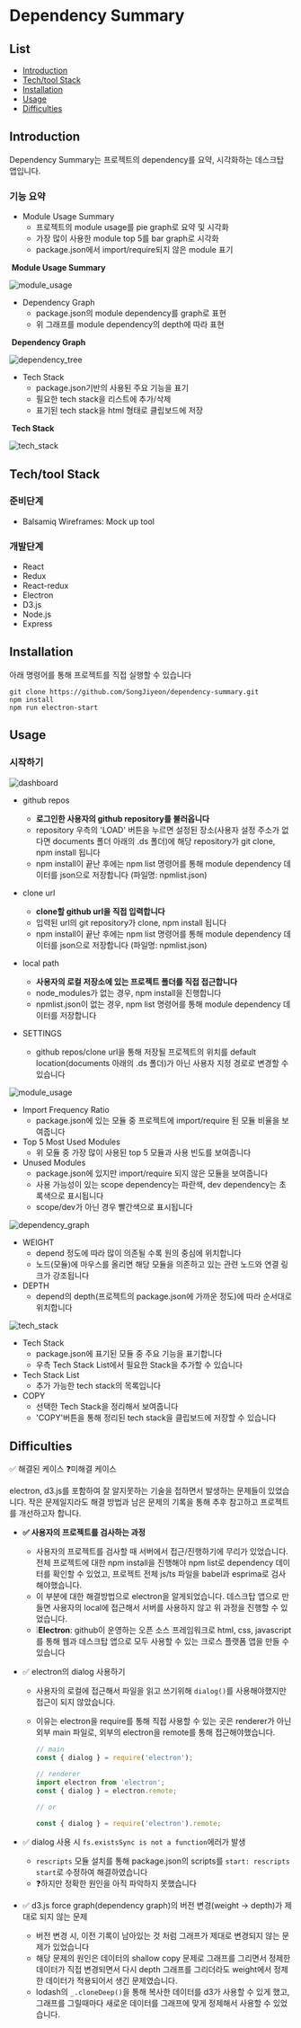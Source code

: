 # Dependency Summary



## List

- [Introduction](#introduction)
- [Tech/tool Stack](#tech/tool-Stack)
- [Installation](#installation)
- [Usage](#usage)
- [Difficulties](#difficulties)



## Introduction

Dependency Summary는 프로젝트의 dependency를 요약, 시각화하는 데스크탑 앱입니다. 

### 기능 요약

- Module Usage Summary
  - 프로젝트의 module usage를 pie graph로 요약 및 시각화
  - 가장 많이 사용한 module top 5를 bar graph로 시각화
  - package.json에서 import/require되지 않은 module 표기

​																			**Module Usage Summary**

![module_usage](public/module_usage.gif)



- Dependency Graph
  - package.json의 module dependency를 graph로 표현
  - 위 그래프를 module dependency의 depth에 따라 표현

​																				**Dependency Graph**

![dependency_tree](public/dependency_tree.gif)



- Tech Stack
  - package.json기반의 사용된 주요 기능을 표기
  - 필요한 tech stack을 리스트에 추가/삭제
  - 표기된 tech stack을 html 형태로 클립보드에 저장

​																						**Tech Stack**

![tech_stack](public/tech_stack.gif)





## Tech/tool Stack

### 준비단계

- Balsamiq Wireframes: Mock up tool

### 개발단계

- React
- Redux
- React-redux
- Electron
- D3.js
- Node.js
- Express



## Installation

아래 명령어를 통해 프로젝트를 직접 실행할 수 있습니다

```
git clone https://github.com/SongJiyeon/dependency-summary.git
npm install
npm run electron-start
```



## Usage

### 시작하기

![dashboard](public/dashboard.png)

- github repos

  - **로그인한 사용자의 github repository를 불러옵니다**
  - repository 우측의 'LOAD' 버튼을 누르면 설정된 장소(사용자 설정 주소가 없다면 documents 폴더 아래의 .ds 폴더)에 해당 repository가 git clone, npm install 됩니다
  - npm install이 끝난 후에는 npm list 명령어를 통해 module dependency 데이터를 json으로 저장합니다 (파일명: npmlist.json)

- clone url

  - **clone할 github url을 직접 입력합니다**
  - 입력된 url의 git repository가 clone, npm install 됩니다
  - npm install이 끝난 후에는 npm list 명령어를 통해 module dependency 데이터를 json으로 저장합니다 (파일명: npmlist.json)

- local path

  - **사용자의 로컬 저장소에 있는 프로젝트 폴더를 직접 접근합니다**
  - node_modules가 없는 경우, npm install을 진행합니다
  - npmlist.json이 없는 경우, npm list 명령어를 통해 module dependency 데이터를 저장합니다

- SETTINGS

  - github repos/clone url을 통해 저장될 프로젝트의 위치를 default location(documents 아래의 .ds 폴더)가 아닌 사용자 지정 경로로 변경할 수 있습니다

    

![module_usage](public/module_usage.png)

- Import Frequency Ratio
  - package.json에 있는 모듈 중 프로젝트에 import/require 된 모듈 비율을 보여줍니다
- Top 5 Most Used Modules
  - 위 모듈 중 가장 많이 사용된 top 5 모듈과 사용 빈도를 보여줍니다
- Unused Modules
  - package.json에 있지만 import/require 되지 않은 모듈을 보여줍니다
  - 사용 가능성이 있는 scope dependency는 파란색, dev dependency는 초록색으로 표시됩니다
  - scope/dev가 아닌 경우 빨간색으로 표시됩니다



![dependency_graph](public/module_usage.png)

- WEIGHT
  - depend 정도에 따라 많이 의존될 수록 원의 중심에 위치합니다
  - 노드(모듈)에 마우스를 올리면 해당 모듈을 의존하고 있는 관련 노드와 연결 링크가 강조됩니다
- DEPTH
  - depend의 depth(프로젝트의 package.json에 가까운 정도)에 따라 순서대로 위치합니다



![tech_stack](public/tech_stack.png)

- Tech Stack
  - package.json에 표기된 모듈 중 주요 기능을 표기합니다
  - 우측 Tech Stack List에서 필요한 Stack을 추가할 수 있습니다
- Tech Stack List
  - 추가 가능한 tech stack의 목록입니다
- COPY
  - 선택한 Tech Stack을 정리해서 보여줍니다
  - 'COPY'버튼을 통해 정리된 tech stack을 클립보드에 저장할 수 있습니다



## Difficulties

✅ 해결된 케이스 ❓미해결 케이스

electron, d3.js를 포함하여 잘 알지못하는 기술을 접하면서 발생하는 문제들이 있었습니다. 작은 문제일지라도 해결 방법과 남은 문제의 기록을 통해 추후 참고하고 프로젝트를 개선하고자 합니다.

- **✅ 사용자의 프로젝트를 검사하는 과정**

  - 사용자의 프로젝트를 검사할 때 서버에서 접근/진행하기에 무리가 있었습니다. 전체 프로젝트에 대한 npm install을 진행해야 npm list로 dependency 데이터를 확인할 수 있었고, 프로젝트 전체 js/ts 파일을 babel과 esprima로 검사해야했습니다.
  - 이 부분에 대한 해결방법으로 electron을 알게되었습니다. 데스크탑 앱으로 만들면 사용자의 local에 접근해서 서버를 사용하지 않고 위 과정을 진행할 수 있었습니다.
  - ❕**Electron**: github이 운영하는 오픈 소스 프레임워크로 html, css, javascript를 통해 웹과 데스크탑 앱으로 모두 사용할 수 있는 크로스 플랫폼 앱을 만들 수 있습니다

- ✅ electron의 dialog 사용하기

  - 사용자의 로컬에 접근해서 파일을 읽고 쓰기위해 `dialog()`를 사용해야했지만 접근이 되지 않았습니다.

  - 이유는 electron을 require를 통해 직접 사용할 수 있는 곳은 renderer가 아닌 외부 main 파일로, 외부의 electron을 remote를 통해 접근해야했습니다.

    ```javascript
    // main
    const { dialog } = require('electron');
    
    // renderer
    import electron from 'electron';
    const { dialog } = electron.remote;
    
    // or
    
    const { dialog } = require('electron').remote;
    ```

- ✅ dialog 사용 시 `fs.existsSync is not a function`에러가 발생

  - `rescripts` 모듈 설치를 통해 package.json의 scripts를 `start: rescripts start`로 수정하여 해결하였습니다
  - ❓하지만 정확한 원인을 아직 파악하지 못했습니다

- ✅ d3.js force graph(dependency graph)의 버전 변경(weight -> depth)가 제대로 되지 않는 문제

  - 버전 변경 시, 이전 기록이 남아있는 것 처럼 그래프가 제대로 변경되지 않는 문제가 있었습니다
  - 해당 문제의 원인은 데이터의 shallow copy 문제로 그래프를 그리면서 정제한 데이터가 직접 변경되면서 다시 depth 그래프를 그리더라도 weight에서 정제한 데이터가 적용되어서 생긴 문제였습니다.
  - lodash의 `_.cloneDeep()`을 통해 복사한 데이터를 d3가 사용할 수 있게 했고, 그래프를 그릴때마다 새로운 데이터를 그래프에 맞게 정제해서 사용할 수 있었습니다.

  

